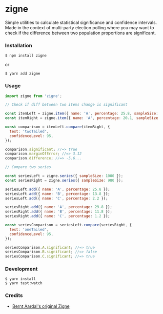 # zigne

Simple utilities to calculate statistical significance and confidence intervals. Made in the context of multi-party election polling where you may want to check if the difference between two population proportions are significant.

### Installation

    $ npm install zigne

or

    $ yarn add zigne

### Usage

```js
import zigne from 'zigne';

// Check if diff between two items change is significant

const itemLeft = zigne.item({ name: 'A', percentage: 25.8, sampleSize: 977 });
const itemRight = zigne.item({ name: 'A', percentage: 20.1, sampleSize: 980 });

const comparison = itemLeft.compare(itemRight, {
  test: 'twoTailed',
  confidenceLevel: 95,
});

comparison.significant; //=> true
comparison.marginOfError; //=> 3.12
comparison.difference; //=> -5.6...

// Compare two series

const seriesLeft = zigne.series({ sampleSize: 1000 });
const seriesRight = zigne.series({ sampleSize: 980 });

seriesLeft.add({ name: 'A', percentage: 25.8 });
seriesLeft.add({ name: 'B', percentage: 13.8 });
seriesLeft.add({ name: 'C', percentage: 2.2 });

seriesRight.add({ name: 'A', percentage: 29.8 });
seriesRight.add({ name: 'B', percentage: 11.8 });
seriesRight.add({ name: 'C', percentage: 1.2 });

const seriesComparison = seriesLeft.compare(seriesRight, {
  test: 'oneTailed',
  confidenceLevel: 95,
});

seriesComparison.A.significant; //=> true
seriesComparison.B.significant; //=> false
seriesComparison.C.significant; //=> true
```

### Development

    $ yarn install
    $ yarn test:watch

### Credits

- [Bernt Aardal's original Zigne](http://www.aardal.info/celius-zigne/)
